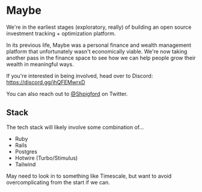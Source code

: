 # Maybe
We're in the earliest stages (exploratory, really) of building an open source investment tracking + optimization platform.

In its previous life, Maybe was a personal finance and wealth management platform that unfortunately wasn't economically viable. We're now taking another pass in the finance space to see how we can help people grow their wealth in meaningful ways.

If you're interested in being involved, head over to Discord: https://discord.gg/jhQFEMwrxD

You can also reach out to [@Shpigford](https://twitter.com/Shpigford) on Twitter.

## Stack

The tech stack will likely involve some combination of...

* Ruby
* Rails
* Postgres
* Hotwire (Turbo/Stimulus)
* Tailwind

May need to look in to something like Timescale, but want to avoid overcomplicating from the start if we can.
